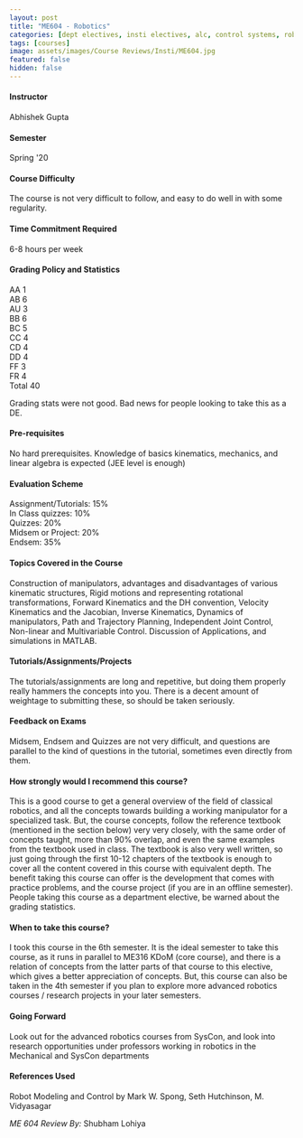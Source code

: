 ```yaml
---
layout: post
title: "ME604 - Robotics"
categories: [dept electives, insti electives, alc, control systems, robotics, ME]
tags: [courses]
image: assets/images/Course Reviews/Insti/ME604.jpg
featured: false
hidden: false
---
```


#### Instructor
Abhishek Gupta

#### Semester
Spring '20

#### Course Difficulty
The course is not very difficult to follow, and easy to do well in with some regularity.

#### Time Commitment Required
6-8 hours per week

#### Grading Policy and Statistics
AA	1  
AB	6  
AU	3  
BB	6  
BC	5  
CC	4  
CD	4  
DD	4  
FF	3  
FR	4  
Total	40  
  
Grading stats were not good. Bad news for people looking to take this as a DE.

#### Pre-requisites
No hard prerequisites. Knowledge of basics kinematics, mechanics, and linear algebra is expected (JEE level is enough)

#### Evaluation Scheme
Assignment/Tutorials: 15%  
In Class quizzes: 10%  
Quizzes: 20%  
Midsem or Project: 20%  
Endsem: 35%

#### Topics Covered in the Course
Construction of manipulators, advantages and disadvantages of various kinematic structures, Rigid motions and representing rotational transformations, Forward Kinematics and the DH convention, Velocity Kinematics and the Jacobian, Inverse Kinematics, Dynamics of manipulators, Path and Trajectory Planning, Independent Joint Control, Non-linear and Multivariable Control. Discussion of Applications, and simulations in MATLAB.

#### Tutorials/Assignments/Projects
The tutorials/assignments are long and repetitive, but doing them properly really hammers the concepts into you. There is a decent amount of weightage to submitting these, so should be taken seriously.

#### Feedback on Exams
Midsem, Endsem and Quizzes are not very difficult, and questions are parallel to the kind of questions in the tutorial, sometimes even directly from them. 

#### How strongly would I recommend this course?
This is a good course to get a general overview of the field of classical robotics, and all the concepts towards building a working manipulator for a specialized task. But, the course concepts, follow the reference textbook (mentioned in the section below) very very closely, with the same order of concepts taught, more than 90% overlap, and even the same examples from the textbook used in class. The textbook is also very well written, so just going through the first 10-12 chapters of the textbook is enough to cover all the content covered in this course with equivalent depth. The benefit taking this course can offer is the development that comes with practice problems, and the course project (if you are in an offline semester). People taking this course as a department elective, be warned about the grading statistics.

#### When to take this course?
I took this course in the 6th semester. It is the ideal semester to take this course, as it runs in parallel to ME316 KDoM (core course), and there is a relation of concepts from the latter parts of that course to this elective, which gives a better appreciation of concepts. But, this course can also be taken in the 4th semester if you plan to explore more advanced robotics courses / research projects in your later semesters.

#### Going Forward
Look out for the advanced robotics courses from SysCon, and look into research opportunities under professors working in robotics in the Mechanical and SysCon departments

#### References Used
Robot Modeling and Control by Mark W. Spong, Seth Hutchinson, M. Vidyasagar

*ME 604 Review By:* Shubham Lohiya